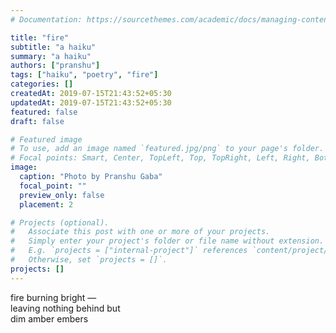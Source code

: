 ```yaml
---
# Documentation: https://sourcethemes.com/academic/docs/managing-content/

title: "fire"
subtitle: "a haiku"
summary: "a haiku"
authors: ["pranshu"]
tags: ["haiku", "poetry", "fire"]
categories: []
createdAt: 2019-07-15T21:43:52+05:30
updatedAt: 2019-07-15T21:43:52+05:30
featured: false
draft: false

# Featured image
# To use, add an image named `featured.jpg/png` to your page's folder.
# Focal points: Smart, Center, TopLeft, Top, TopRight, Left, Right, BottomLeft, Bottom, BottomRight.
image:
  caption: "Photo by Pranshu Gaba"
  focal_point: ""
  preview_only: false
  placement: 2

# Projects (optional).
#   Associate this post with one or more of your projects.
#   Simply enter your project's folder or file name without extension.
#   E.g. `projects = ["internal-project"]` references `content/project/deep-learning/index.md`.
#   Otherwise, set `projects = []`.
projects: []
---
```


fire burning bright —  
leaving nothing behind but  
dim amber embers  
